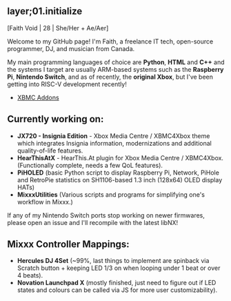 ## layer;01.initialize
[Faith Void | 28 | She/Her + Ae/Aer]

Welcome to my GitHub page! I'm Faith, a freelance IT tech, open-source programmer, DJ, and musician from Canada. 

My main programming languages of choice are **Python**, **HTML** and **C++** and the systems I target are usually ARM-based systems such as the **Raspberry Pi**, **Nintendo Switch**, and as of recently, the **original Xbox**, but I've been getting into RISC-V development recently!

- [XBMC Addons](https://github.com/faithvoid/xbmc-addons)

## Currently working on:
- **JX720 - Insignia Edition** - Xbox Media Centre / XBMC4Xbox theme which integrates Insignia information, modernizations and additional quality-of-life features.
- **HearThisAtX** - HearThis.At plugin for Xbox Media Centre / XBMC4Xbox. (Functionally complete, needs a few QoL features).
- **PiHOLED** (basic Python script to display Raspberry Pi, Network, PiHole and RetroPie statistics on SH1106-based 1.3 inch (128x64) OLED display HATs)
- **MixxxUtilities** (Various scripts and programs for simplifying one's workflow in Mixxx.)

If any of my Nintendo Switch ports stop working on newer firmwares, please open an issue and I'll recompile with the latest libNX!

## Mixxx Controller Mappings:
- **Hercules DJ 4Set** (~99%, last things to implement are spinback via Scratch button + keeping LED 1/3 on when looping under 1 beat or over 4 beats).
- **Novation Launchpad X** (mostly finished, just need to figure out if LED states and colours can be called via JS for more user customizability). 
